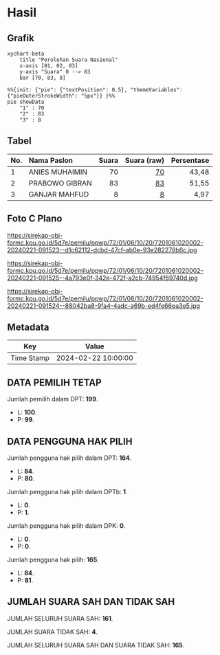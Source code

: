 # Hasil

## Grafik

```mermaid
xychart-beta
    title "Perolehan Suara Nasional"
    x-axis [01, 02, 03]
    y-axis "Suara" 0 --> 83
    bar [70, 83, 8]
```

```mermaid
%%{init: {"pie": {"textPosition": 0.5}, "themeVariables": {"pieOuterStrokeWidth": "5px"}} }%%
pie showData
    "1" : 70
    "2" : 83
    "3" : 8
```

## Tabel

| No. | Nama Paslon    | Suara | Suara (raw) | Persentase |
|:--- |:-------------- | -----:| -----------:| ----------:|
| 1   | ANIES MUHAIMIN | 70    | [70][p-1]   | 43,48      |
| 2   | PRABOWO GIBRAN | 83    | [83][p-2]   | 51,55      |
| 3   | GANJAR MAHFUD  | 8     | [8][p-3]    | 4,97       |


[p-1]: https://github.com/gigit-pemilu/pemilu-2024/blob/main/pilpres/hitung-suara/sub/72-sulawesi-tengah/sub/01-banggai/sub/06-balantak/sub/1020-balantak/sub/002-tps/sub/paslon-1.txt
[p-2]: https://github.com/gigit-pemilu/pemilu-2024/blob/main/pilpres/hitung-suara/sub/72-sulawesi-tengah/sub/01-banggai/sub/06-balantak/sub/1020-balantak/sub/002-tps/sub/paslon-2.txt
[p-3]: https://github.com/gigit-pemilu/pemilu-2024/blob/main/pilpres/hitung-suara/sub/72-sulawesi-tengah/sub/01-banggai/sub/06-balantak/sub/1020-balantak/sub/002-tps/sub/paslon-3.txt

## Foto C Plano

https://sirekap-obj-formc.kpu.go.id/5d7e/pemilu/ppwp/72/01/06/10/20/7201061020002-20240221-091523--d1c62112-dcbd-47cf-ab0e-93e282278b6c.jpg

https://sirekap-obj-formc.kpu.go.id/5d7e/pemilu/ppwp/72/01/06/10/20/7201061020002-20240221-091525--4a793e0f-342e-472f-a2cb-74954f69740d.jpg

https://sirekap-obj-formc.kpu.go.id/5d7e/pemilu/ppwp/72/01/06/10/20/7201061020002-20240221-091524--88042ba8-9fa4-4adc-a69b-ed4fe66ea3e5.jpg


## Metadata

| Key        | Value               |
| ---------- | ------------------- |
| Time Stamp | 2024-02-22 10:00:00 |


## DATA PEMILIH TETAP

Jumlah pemilih dalam DPT: **199**.
 * L: **100**.
 * P: **99**.

## DATA PENGGUNA HAK PILIH

Jumlah pengguna hak pilih dalam DPT: **164**.
 * L: **84**.
 * P: **80**.

Jumlah pengguna hak pilih dalam DPTb: **1**.
 * L: **0**.
 * P: **1**.

Jumlah pengguna hak pilih dalam DPK: **0**.
 * L: **0**.
 * P: **0**.

Jumlah pengguna hak pilih: **165**.
 * L: **84**.
 * P: **81**.

## JUMLAH SUARA SAH DAN TIDAK SAH

JUMLAH SELURUH SUARA SAH: **161**.

JUMLAH SUARA TIDAK SAH: **4**.

JUMLAH SELURUH SUARA SAH DAN SUARA TIDAK SAH: **165**.


